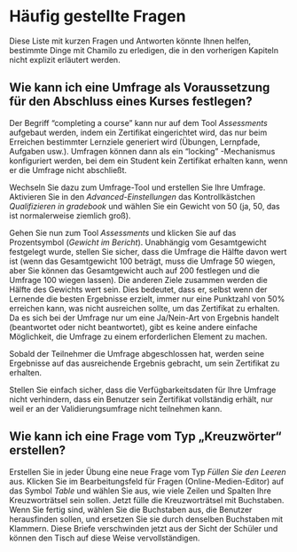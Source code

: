 # Häufig gestellte Fragen

Diese Liste mit kurzen Fragen und Antworten könnte Ihnen helfen, bestimmte Dinge mit Chamilo zu erledigen, die in den vorherigen Kapiteln nicht explizit erläutert werden.

## Wie kann ich eine Umfrage als Voraussetzung für den Abschluss eines Kurses festlegen? <a id="how-can-i-set-a-survey-as-a-requirement-to-complete-a-course"></a>

Der Begriff “completing a course” kann nur auf dem Tool _Assessments_ aufgebaut werden, indem ein Zertifikat eingerichtet wird, das nur beim Erreichen bestimmter Lernziele generiert wird \(Übungen, Lernpfade, Aufgaben usw.\). Umfragen können dann als ein “locking” -Mechanismus konfiguriert werden, bei dem ein Student kein Zertifikat erhalten kann, wenn er die Umfrage nicht abschließt.

Wechseln Sie dazu zum Umfrage-Tool und erstellen Sie Ihre Umfrage. Aktivieren Sie in den _Advanced-Einstellungen_ das Kontrollkästchen _Qualifizieren in gradebook_ und wählen Sie ein Gewicht von 50 \(ja, 50, das ist normalerweise ziemlich groß\).

Gehen Sie nun zum Tool _Assessments_ und klicken Sie auf das Prozentsymbol \(_Gewicht im Bericht_\). Unabhängig vom Gesamtgewicht festgelegt wurde, stellen Sie sicher, dass die Umfrage die Hälfte davon wert ist \(wenn das Gesamtgewicht 100 beträgt, muss die Umfrage 50 wiegen, aber Sie können das Gesamtgewicht auch auf 200 festlegen und die Umfrage 100 wiegen lassen\). Die anderen Ziele zusammen werden die Hälfte des Gewichts wert sein. Dies bedeutet, dass er, selbst wenn der Lernende die besten Ergebnisse erzielt, immer nur eine Punktzahl von 50% erreichen kann, was nicht ausreichen sollte, um das Zertifikat zu erhalten. Da es sich bei der Umfrage nur um eine Ja/Nein-Art von Ergebnis handelt \(beantwortet oder nicht beantwortet\), gibt es keine andere einfache Möglichkeit, die Umfrage zu einem erforderlichen Element zu machen.

Sobald der Teilnehmer die Umfrage abgeschlossen hat, werden seine Ergebnisse auf das ausreichende Ergebnis gebracht, um sein Zertifikat zu erhalten.

Stellen Sie einfach sicher, dass die Verfügbarkeitsdaten für Ihre Umfrage nicht verhindern, dass ein Benutzer sein Zertifikat vollständig erhält, nur weil er an der Validierungsumfrage nicht teilnehmen kann.

## Wie kann ich eine Frage vom Typ „Kreuzwörter“ erstellen? <a id="how-can-i-create-a-crosswords-type-question"></a>

Erstellen Sie in jeder Übung eine neue Frage vom Typ _Füllen Sie den Leeren_ aus. Klicken Sie im Bearbeitungsfeld für Fragen \(Online-Medien-Editor\) auf das Symbol _Table_ und wählen Sie aus, wie viele Zeilen und Spalten Ihre Kreuzworträtsel sein sollen. Jetzt fülle die Kreuzworträtsel mit Buchstaben. Wenn Sie fertig sind, wählen Sie die Buchstaben aus, die Benutzer herausfinden sollen, und ersetzen Sie sie durch denselben Buchstaben mit Klammern. Diese Briefe verschwinden jetzt aus der Sicht der Schüler und können den Tisch auf diese Weise vervollständigen.


